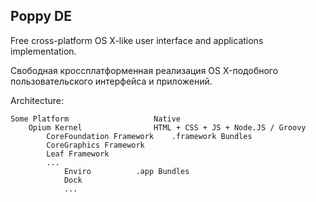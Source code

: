 Poppy DE
--
Free cross-platform OS X-like user interface and applications implementation.

Свободная кроссплатформенная реализация OS X-подобного пользовательского интерфейса и приложений.

Architecture:

	Some Platform 					Native
		Opium Kernel				HTML + CSS + JS + Node.JS / Groovy
			CoreFoundation Framework	.framework Bundles
			CoreGraphics Framework
			Leaf Framework
			...
				Enviro			.app Bundles
				Dock
				...
